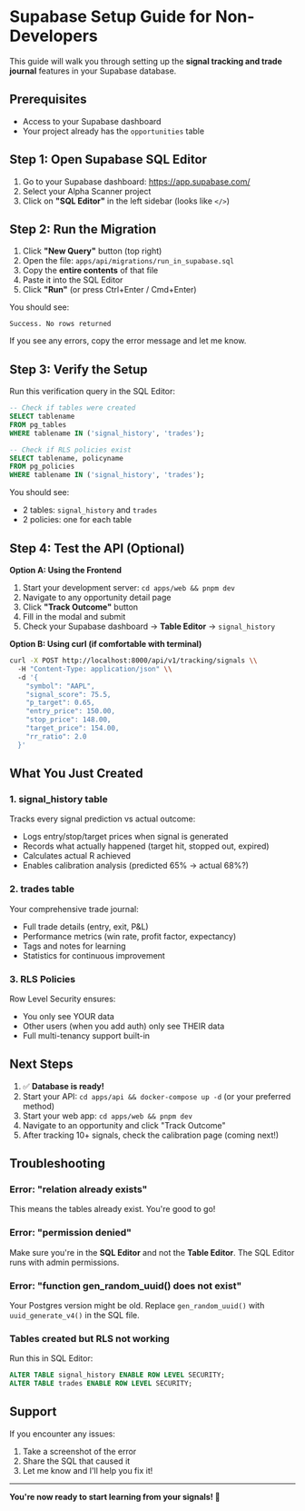 # Supabase Setup Guide for Non-Developers

This guide will walk you through setting up the **signal tracking and trade journal** features in your Supabase database.

## Prerequisites

- Access to your Supabase dashboard
- Your project already has the `opportunities` table

## Step 1: Open Supabase SQL Editor

1. Go to your Supabase dashboard: https://app.supabase.com/
2. Select your Alpha Scanner project
3. Click on **"SQL Editor"** in the left sidebar (looks like `</>`)

## Step 2: Run the Migration

1. Click **"New Query"** button (top right)
2. Open the file: `apps/api/migrations/run_in_supabase.sql`
3. Copy the **entire contents** of that file
4. Paste it into the SQL Editor
5. Click **"Run"** (or press Ctrl+Enter / Cmd+Enter)

You should see:
```
Success. No rows returned
```

If you see any errors, copy the error message and let me know.

## Step 3: Verify the Setup

Run this verification query in the SQL Editor:

```sql
-- Check if tables were created
SELECT tablename 
FROM pg_tables 
WHERE tablename IN ('signal_history', 'trades');

-- Check if RLS policies exist
SELECT tablename, policyname 
FROM pg_policies 
WHERE tablename IN ('signal_history', 'trades');
```

You should see:
- 2 tables: `signal_history` and `trades`
- 2 policies: one for each table

## Step 4: Test the API (Optional)

**Option A: Using the Frontend**
1. Start your development server: `cd apps/web && pnpm dev`
2. Navigate to any opportunity detail page
3. Click **"Track Outcome"** button
4. Fill in the modal and submit
5. Check your Supabase dashboard → **Table Editor** → `signal_history`

**Option B: Using curl (if comfortable with terminal)**
```bash
curl -X POST http://localhost:8000/api/v1/tracking/signals \\
  -H "Content-Type: application/json" \\
  -d '{
    "symbol": "AAPL",
    "signal_score": 75.5,
    "p_target": 0.65,
    "entry_price": 150.00,
    "stop_price": 148.00,
    "target_price": 154.00,
    "rr_ratio": 2.0
  }'
```

## What You Just Created

### 1. **signal_history** table
Tracks every signal prediction vs actual outcome:
- Logs entry/stop/target prices when signal is generated
- Records what actually happened (target hit, stopped out, expired)
- Calculates actual R achieved
- Enables calibration analysis (predicted 65% → actual 68%?)

### 2. **trades** table
Your comprehensive trade journal:
- Full trade details (entry, exit, P&L)
- Performance metrics (win rate, profit factor, expectancy)
- Tags and notes for learning
- Statistics for continuous improvement

### 3. **RLS Policies**
Row Level Security ensures:
- You only see YOUR data
- Other users (when you add auth) only see THEIR data
- Full multi-tenancy support built-in

## Next Steps

1. ✅ **Database is ready!**
2. Start your API: `cd apps/api && docker-compose up -d` (or your preferred method)
3. Start your web app: `cd apps/web && pnpm dev`
4. Navigate to an opportunity and click "Track Outcome"
5. After tracking 10+ signals, check the calibration page (coming next!)

## Troubleshooting

### Error: "relation already exists"
This means the tables already exist. You're good to go!

### Error: "permission denied"
Make sure you're in the **SQL Editor** and not the **Table Editor**. The SQL Editor runs with admin permissions.

### Error: "function gen_random_uuid() does not exist"
Your Postgres version might be old. Replace `gen_random_uuid()` with `uuid_generate_v4()` in the SQL file.

### Tables created but RLS not working
Run this in SQL Editor:
```sql
ALTER TABLE signal_history ENABLE ROW LEVEL SECURITY;
ALTER TABLE trades ENABLE ROW LEVEL SECURITY;
```

## Support

If you encounter any issues:
1. Take a screenshot of the error
2. Share the SQL that caused it
3. Let me know and I'll help you fix it!

---

**You're now ready to start learning from your signals! 🎯**
